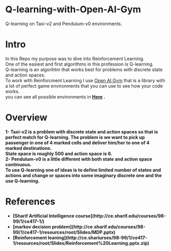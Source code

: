 # Q-learning-with-Open-AI-Gym
Q-learning on Taxi-v2 and Pendulum-v0 environments.<br>
# Intro
In this Repo my purpose was to dive into Reinforcement Learning.<br>
One of the easiest and first algorithms in this profession is Q-learning.<br>
Q-learning is an algorihtm that works best for problems with discrete state and action spaces.<br>
To work with Reinforcment Learning I use [Open AI Gym](https://gym.openai.com) that is a library with a lot of perfect game environments that you can use to see how your code works.<br>
you can see all possible environments in <b>[Here](https://gym.openai.com/envs/#classic_control) <b> .
# Overview
1- <b>Taxi-v2</b> is a problem with discrete state and action spaces so that is perfect match for Q-learning.
The problem is we want to pick up passenger in one of 4 marked cells and deliver him/her to one of 4 marked destinations.<br>
State space is roughly 500 and action space is 6.<br>
 2- <b>Pendulum-v0</b>
is a little different with both state and action space continuous.<br>
To use Q-learning one of ideas is to define limited number of states and actions and change or spaces into some imaginary discrete one and the use Q-learning.
# References
  <ul>
    <li>[Sharif Artificial Intelligence course](http://ce.sharif.edu/courses/98-99/1/ce417-1/) </li>
    <li> [markov decision problem](http://ce.sharif.edu/courses/98-99/1/ce417-1/resources/root/Slides/MDP.pptx) </li>
    <li> [Reinforcement leaning](http://ce.shariurses/98-99/1/ce417-1/resources/root/Slides/Reinforcement%20Learning.pptx.zip)</li>
  </ul>
 
